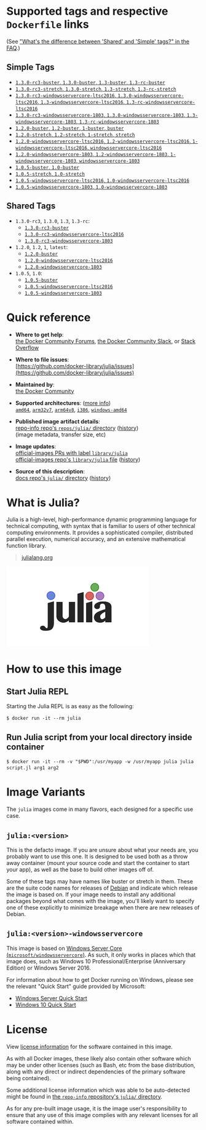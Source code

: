 <!--

********************************************************************************

WARNING:

    DO NOT EDIT "julia/README.md"

    IT IS AUTO-GENERATED

    (from the other files in "julia/" combined with a set of templates)

********************************************************************************

-->

# Supported tags and respective `Dockerfile` links

(See ["What's the difference between 'Shared' and 'Simple' tags?" in the FAQ](https://github.com/docker-library/faq#whats-the-difference-between-shared-and-simple-tags).)

## Simple Tags

-	[`1.3.0-rc3-buster`, `1.3.0-buster`, `1.3-buster`, `1.3-rc-buster`](https://github.com/docker-library/julia/blob/177d628a8d5ecba23c2b7930161ad554b9b037f2/1.3-rc/buster/Dockerfile)
-	[`1.3.0-rc3-stretch`, `1.3.0-stretch`, `1.3-stretch`, `1.3-rc-stretch`](https://github.com/docker-library/julia/blob/177d628a8d5ecba23c2b7930161ad554b9b037f2/1.3-rc/stretch/Dockerfile)
-	[`1.3.0-rc3-windowsservercore-ltsc2016`, `1.3.0-windowsservercore-ltsc2016`, `1.3-windowsservercore-ltsc2016`, `1.3-rc-windowsservercore-ltsc2016`](https://github.com/docker-library/julia/blob/177d628a8d5ecba23c2b7930161ad554b9b037f2/1.3-rc/windows/windowsservercore-ltsc2016/Dockerfile)
-	[`1.3.0-rc3-windowsservercore-1803`, `1.3.0-windowsservercore-1803`, `1.3-windowsservercore-1803`, `1.3-rc-windowsservercore-1803`](https://github.com/docker-library/julia/blob/177d628a8d5ecba23c2b7930161ad554b9b037f2/1.3-rc/windows/windowsservercore-1803/Dockerfile)
-	[`1.2.0-buster`, `1.2-buster`, `1-buster`, `buster`](https://github.com/docker-library/julia/blob/5f637f20522f82f953c69318002820da70d2e3f9/1.2/buster/Dockerfile)
-	[`1.2.0-stretch`, `1.2-stretch`, `1-stretch`, `stretch`](https://github.com/docker-library/julia/blob/db1a7e6fad976b52043021c7c4716dba6a2ab03b/1.2/stretch/Dockerfile)
-	[`1.2.0-windowsservercore-ltsc2016`, `1.2-windowsservercore-ltsc2016`, `1-windowsservercore-ltsc2016`, `windowsservercore-ltsc2016`](https://github.com/docker-library/julia/blob/5f637f20522f82f953c69318002820da70d2e3f9/1.2/windows/windowsservercore-ltsc2016/Dockerfile)
-	[`1.2.0-windowsservercore-1803`, `1.2-windowsservercore-1803`, `1-windowsservercore-1803`, `windowsservercore-1803`](https://github.com/docker-library/julia/blob/5f637f20522f82f953c69318002820da70d2e3f9/1.2/windows/windowsservercore-1803/Dockerfile)
-	[`1.0.5-buster`, `1.0-buster`](https://github.com/docker-library/julia/blob/4c770401df0b946da5cf61150bedb05280b218a6/1.0/buster/Dockerfile)
-	[`1.0.5-stretch`, `1.0-stretch`](https://github.com/docker-library/julia/blob/4c770401df0b946da5cf61150bedb05280b218a6/1.0/stretch/Dockerfile)
-	[`1.0.5-windowsservercore-ltsc2016`, `1.0-windowsservercore-ltsc2016`](https://github.com/docker-library/julia/blob/4c770401df0b946da5cf61150bedb05280b218a6/1.0/windows/windowsservercore-ltsc2016/Dockerfile)
-	[`1.0.5-windowsservercore-1803`, `1.0-windowsservercore-1803`](https://github.com/docker-library/julia/blob/4c770401df0b946da5cf61150bedb05280b218a6/1.0/windows/windowsservercore-1803/Dockerfile)

## Shared Tags

-	`1.3.0-rc3`, `1.3.0`, `1.3`, `1.3-rc`:
	-	[`1.3.0-rc3-buster`](https://github.com/docker-library/julia/blob/177d628a8d5ecba23c2b7930161ad554b9b037f2/1.3-rc/buster/Dockerfile)
	-	[`1.3.0-rc3-windowsservercore-ltsc2016`](https://github.com/docker-library/julia/blob/177d628a8d5ecba23c2b7930161ad554b9b037f2/1.3-rc/windows/windowsservercore-ltsc2016/Dockerfile)
	-	[`1.3.0-rc3-windowsservercore-1803`](https://github.com/docker-library/julia/blob/177d628a8d5ecba23c2b7930161ad554b9b037f2/1.3-rc/windows/windowsservercore-1803/Dockerfile)
-	`1.2.0`, `1.2`, `1`, `latest`:
	-	[`1.2.0-buster`](https://github.com/docker-library/julia/blob/5f637f20522f82f953c69318002820da70d2e3f9/1.2/buster/Dockerfile)
	-	[`1.2.0-windowsservercore-ltsc2016`](https://github.com/docker-library/julia/blob/5f637f20522f82f953c69318002820da70d2e3f9/1.2/windows/windowsservercore-ltsc2016/Dockerfile)
	-	[`1.2.0-windowsservercore-1803`](https://github.com/docker-library/julia/blob/5f637f20522f82f953c69318002820da70d2e3f9/1.2/windows/windowsservercore-1803/Dockerfile)
-	`1.0.5`, `1.0`:
	-	[`1.0.5-buster`](https://github.com/docker-library/julia/blob/4c770401df0b946da5cf61150bedb05280b218a6/1.0/buster/Dockerfile)
	-	[`1.0.5-windowsservercore-ltsc2016`](https://github.com/docker-library/julia/blob/4c770401df0b946da5cf61150bedb05280b218a6/1.0/windows/windowsservercore-ltsc2016/Dockerfile)
	-	[`1.0.5-windowsservercore-1803`](https://github.com/docker-library/julia/blob/4c770401df0b946da5cf61150bedb05280b218a6/1.0/windows/windowsservercore-1803/Dockerfile)

# Quick reference

-	**Where to get help**:  
	[the Docker Community Forums](https://forums.docker.com/), [the Docker Community Slack](https://blog.docker.com/2016/11/introducing-docker-community-directory-docker-community-slack/), or [Stack Overflow](https://stackoverflow.com/search?tab=newest&q=docker)

-	**Where to file issues**:  
	[https://github.com/docker-library/julia/issues](https://github.com/docker-library/julia/issues)

-	**Maintained by**:  
	[the Docker Community](https://github.com/docker-library/julia)

-	**Supported architectures**: ([more info](https://github.com/docker-library/official-images#architectures-other-than-amd64))  
	[`amd64`](https://hub.docker.com/r/amd64/julia/), [`arm32v7`](https://hub.docker.com/r/arm32v7/julia/), [`arm64v8`](https://hub.docker.com/r/arm64v8/julia/), [`i386`](https://hub.docker.com/r/i386/julia/), [`windows-amd64`](https://hub.docker.com/r/winamd64/julia/)

-	**Published image artifact details**:  
	[repo-info repo's `repos/julia/` directory](https://github.com/docker-library/repo-info/blob/master/repos/julia) ([history](https://github.com/docker-library/repo-info/commits/master/repos/julia))  
	(image metadata, transfer size, etc)

-	**Image updates**:  
	[official-images PRs with label `library/julia`](https://github.com/docker-library/official-images/pulls?q=label%3Alibrary%2Fjulia)  
	[official-images repo's `library/julia` file](https://github.com/docker-library/official-images/blob/master/library/julia) ([history](https://github.com/docker-library/official-images/commits/master/library/julia))

-	**Source of this description**:  
	[docs repo's `julia/` directory](https://github.com/docker-library/docs/tree/master/julia) ([history](https://github.com/docker-library/docs/commits/master/julia))

# What is Julia?

Julia is a high-level, high-performance dynamic programming language for technical computing, with syntax that is familiar to users of other technical computing environments. It provides a sophisticated compiler, distributed parallel execution, numerical accuracy, and an extensive mathematical function library.

> [julialang.org](http://julialang.org/)

![logo](https://raw.githubusercontent.com/docker-library/docs/520519ad7db3ea9fd5d3590e836c839a0ffd6f19/julia/logo.png)

# How to use this image

## Start Julia REPL

Starting the Julia REPL is as easy as the following:

```console
$ docker run -it --rm julia
```

## Run Julia script from your local directory inside container

```console
$ docker run -it --rm -v "$PWD":/usr/myapp -w /usr/myapp julia julia script.jl arg1 arg2
```

# Image Variants

The `julia` images come in many flavors, each designed for a specific use case.

## `julia:<version>`

This is the defacto image. If you are unsure about what your needs are, you probably want to use this one. It is designed to be used both as a throw away container (mount your source code and start the container to start your app), as well as the base to build other images off of.

Some of these tags may have names like buster or stretch in them. These are the suite code names for releases of [Debian](https://wiki.debian.org/DebianReleases) and indicate which release the image is based on. If your image needs to install any additional packages beyond what comes with the image, you'll likely want to specify one of these explicitly to minimize breakage when there are new releases of Debian.

## `julia:<version>-windowsservercore`

This image is based on [Windows Server Core (`microsoft/windowsservercore`)](https://hub.docker.com/r/microsoft/windowsservercore/). As such, it only works in places which that image does, such as Windows 10 Professional/Enterprise (Anniversary Edition) or Windows Server 2016.

For information about how to get Docker running on Windows, please see the relevant "Quick Start" guide provided by Microsoft:

-	[Windows Server Quick Start](https://msdn.microsoft.com/en-us/virtualization/windowscontainers/quick_start/quick_start_windows_server)
-	[Windows 10 Quick Start](https://msdn.microsoft.com/en-us/virtualization/windowscontainers/quick_start/quick_start_windows_10)

# License

View [license information](http://julialang.org/) for the software contained in this image.

As with all Docker images, these likely also contain other software which may be under other licenses (such as Bash, etc from the base distribution, along with any direct or indirect dependencies of the primary software being contained).

Some additional license information which was able to be auto-detected might be found in [the `repo-info` repository's `julia/` directory](https://github.com/docker-library/repo-info/tree/master/repos/julia).

As for any pre-built image usage, it is the image user's responsibility to ensure that any use of this image complies with any relevant licenses for all software contained within.
